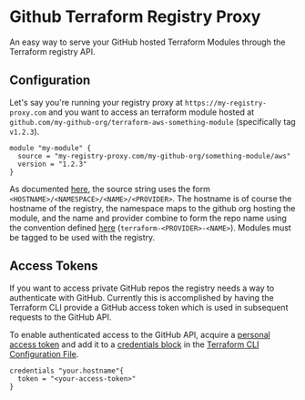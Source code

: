 # Github Terraform Registry Proxy
An easy way to serve your GitHub hosted Terraform Modules through the Terraform registry API.

## Configuration
Let's say you're running your registry proxy at `https://my-registry-proxy.com` and you want to access an terraform module hosted at `github.com/my-github-org/terraform-aws-something-module` (specifically tag `v1.2.3`).

```hcl-terraform
module "my-module" {
  source = "my-registry-proxy.com/my-github-org/something-module/aws"
  version = "1.2.3"
}
```

As documented [here](https://www.terraform.io/docs/registry/modules/use.html#private-registry-module-sources), the source string uses the form `<HOSTNAME>/<NAMESPACE>/<NAME>/<PROVIDER>`.
The hostname is of course the hostname of the registry, the namespace maps to the github org hosting the module, and the name and provider combine to form the repo name using the convention defined [here](https://www.terraform.io/docs/registry/modules/publish.html#requirements) (`terraform-<PROVIDER>-<NAME>`).
Modules must be tagged to be used with the registry.

## Access Tokens
If you want to access private GitHub repos the registry needs a way to authenticate with GitHub.
Currently this is accomplished by having the Terraform CLI provide a GitHub access token which is used in subsequent requests to the GitHub API.

To enable authenticated access to the GitHub API, acquire a [personal access token](https://docs.github.com/en/github/authenticating-to-github/creating-a-personal-access-token) and add it to a [credentials block](https://www.terraform.io/docs/commands/cli-config.html#credentials-1) in the [Terraform CLI Configuration File](https://www.terraform.io/docs/commands/cli-config.html).

```hcl
credentials "your.hostname"{
  token = "<your-access-token>"
}
```
